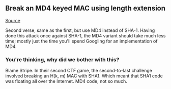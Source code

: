 ## Break an MD4 keyed MAC using length extension

[Source](http://cryptopals.com/sets/4/challenges/30/)

Second verse, same as the first, but use MD4 instead of SHA-1. Having done this attack once against SHA-1, the MD4 variant should take much less time; mostly just the time you'll spend Googling for an implementation of MD4. 


### You're thinking, why did we bother with this?

Blame Stripe. In their second CTF game, the second-to-last challenge involved breaking an H(k, m) MAC with SHA1. Which meant that SHA1 code was floating all over the Internet. MD4 code, not so much. 